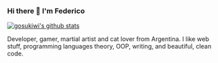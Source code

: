### Hi there 👋 I'm Federico

[![gosukiwi's github stats](https://github-readme-stats.vercel.app/api?username=gosukiwi)](https://github.com/anuraghazra/github-readme-stats)

Developer, gamer, martial artist and cat lover from Argentina. I like web stuff, programming languages theory, OOP, writing, and beautiful, clean code.
